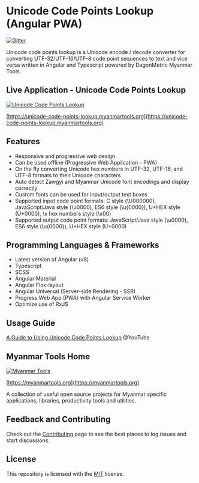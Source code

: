# Unicode Code Points Lookup (Angular PWA)

[![Gitter](https://badges.gitter.im/myanmartools/community.svg)](https://gitter.im/myanmartools/community?utm_source=badge&utm_medium=badge&utm_campaign=pr-badge)

Unicode code points lookup is a Unicode encode / decode converter for converting UTF-32/UTF-16/UTF-8 code point sequences to text and vice versa written in Angular and Typescript powered by DagonMetric Myanmar Tools.

## Live Application - Unicode Code Points Lookup

[![Unicode Code Points Lookup](https://unicode-code-points-lookup.myanmartools.org/assets/images/uploads/screenshot.jpg)](https://unicode-code-points-lookup.myanmartools.org)

[https://unicode-code-points-lookup.myanmartools.org](https://unicode-code-points-lookup.myanmartools.org)

## Features

* Responsive and progressive web design
* Can be used offline (Progressive  Web Application - PWA)
* On the fly converting Unicode hex numbers in UTF-32, UTF-16, and UTF-8 formats to their Unicode characters
* Auto detect Zawgyi and Myanmar Unicode font encodings and display correctly
* Custom fonts can be used for input/output text boxes
* Supported input code point formats: C style (\U000000), JavaScript/Java style (\u0000), ES6 style (\u{0000}), U+HEX style (U+0000), \x hex numbers style (\x00)
* Supported output code point formats: JavaScript/Java style (\u0000), ES6 style (\u{0000}), U+HEX style (U+0000)

## Programming Languages & Frameworks

* Latest version of Angular (v8)
* Typescript
* SCSS
* Angular Material
* Angular Flex-layout
* Angular Universal (Server-side Rendering - SSR)
* Progress Web App (PWA) with Angular Service Worker
* Optimize use of RxJS

## Usage Guide

[A Guide to Using Unicode Code Points Lookup](https://youtu.be/SDN-ej-1P40)  @YouTube

## Myanmar Tools Home

[![Myanmar Tools](https://myanmartools.org/assets/images/appicons/v1/android/android-launchericon-192x192.png)](https://myanmartools.org)

[https://myanmartools.org](https://myanmartools.org)

A collection of useful open source projects for Myanmar specific applications, libraries, productivity tools and utilities.

## Feedback and Contributing

Check out the [Contributing](https://github.com/myanmartools/unicode-code-points-lookup-web/blob/master/CONTRIBUTING.md) page to see the best places to log issues and start discussions.

## License

This repository is licensed with the [MIT](https://github.com/myanmartools/unicode-code-points-lookup-web/blob/master/LICENSE) license.
